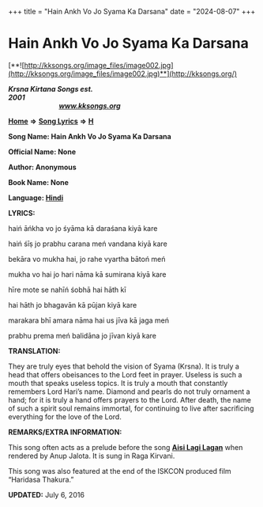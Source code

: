 +++
title = "Hain Ankh Vo Jo Syama Ka Darsana"
date = "2024-08-07"
+++

# Hain Ankh Vo Jo Syama Ka Darsana
[**![http://kksongs.org/image_files/image002.jpg](http://kksongs.org/image_files/image002.jpg)**](http://kksongs.org/)

**_Krsna Kirtana Songs est. 2001_**                                                                                                                                                 **_www.kksongs.org_**

**[Home](http://kksongs.org/)** **⇒** **[Song Lyrics](http://kksongs.org/lyrics.html)** **⇒** **[H](http://kksongs.org/songs/song_h.html)**

**Song Name: Hain Ankh Vo Jo Syama Ka Darsana**

**Official Name: None**

**Author: Anonymous**

**Book Name: None**

**Language: [Hindi](http://kksongs.org/language/list/hindi.html)**

**LYRICS:**

haiń āńkha vo jo śyāma kā daraśana kiyā kare

haiń śīṣ jo prabhu carana meń vandana kiyā kare

bekāra vo mukha hai, jo rahe vyartha bātoń meń

mukha vo hai jo hari nāma kā sumirana kiyā kare

hīre mote se nahīń śobhā hai hāth kī

hai hāth jo bhagavān kā pūjan kiyā kare

marakara bhī amara nāma hai us jīva kā jaga meń

prabhu prema meń balidāna jo jīvan kiyā kare

**TRANSLATION:**

They are truly eyes that behold the vision of Syama (Krsna). It is truly a head that offers obeisances to the Lord feet in prayer. Useless is such a mouth that speaks useless topics. It is truly a mouth that constantly remembers Lord Hari’s name. Diamond and pearls do not truly ornament a hand; for it is truly a hand offers prayers to the Lord. After death, the name of such a spirit soul remains immortal, for continuing to live after sacrificing everything for the love of the Lord.

**REMARKS/EXTRA INFORMATION:**

This song often acts as a prelude before the song **[Aisi Lagi Lagan](http://kksongs.org/songs/a/aisilagilagan.html)** when rendered by Anup Jalota. It is sung in Raga Kirvani.

This song was also featured at the end of the ISKCON produced film “Haridasa Thakura.”

**UPDATED:** July 6, 2016